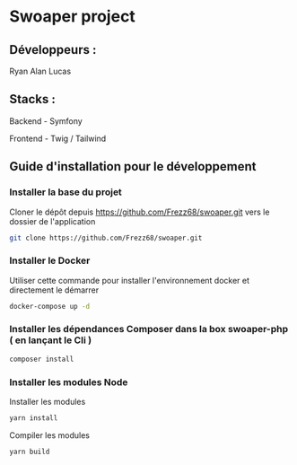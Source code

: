 # Swoaper project

## Développeurs :

Ryan
Alan
Lucas

## Stacks :

Backend - Symfony

Frontend - Twig / Tailwind

## Guide d'installation pour le développement

### Installer la base du projet

  Cloner le dépôt depuis https://github.com/Frezz68/swoaper.git vers le dossier de l'application
```bash
git clone https://github.com/Frezz68/swoaper.git
```

### Installer le Docker

Utiliser cette commande pour installer l'environnement docker et directement le démarrer  
```bash
docker-compose up -d
```

### Installer les dépendances Composer dans la box swoaper-php ( en lançant le Cli )

```bash
composer install
```

### Installer les modules Node

Installer les modules
```bash
yarn install
```

Compiler les modules
```bash
yarn build
```
